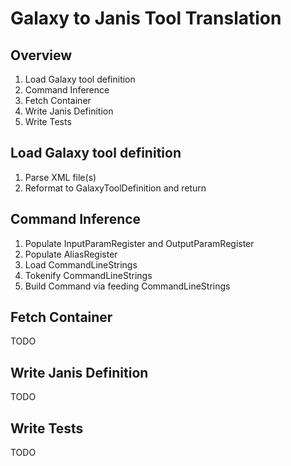 



# Galaxy to Janis Tool Translation

## Overview

1. Load Galaxy tool definition
2. Command Inference
3. Fetch Container
4. Write Janis Definition
5. Write Tests

## Load Galaxy tool definition

1. Parse XML file(s)
2. Reformat to GalaxyToolDefinition and return

## Command Inference

1. Populate InputParamRegister and OutputParamRegister
2. Populate AliasRegister
3. Load CommandLineStrings
4. Tokenify CommandLineStrings
5. Build Command via feeding CommandLineStrings

## Fetch Container

TODO 

## Write Janis Definition

TODO 

## Write Tests

TODO 